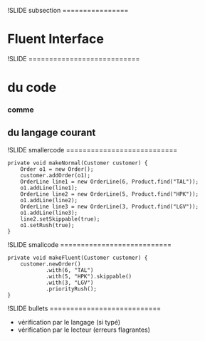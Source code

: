 !SLIDE subsection ================

# Fluent Interface


!SLIDE ===========================

# du code
### comme
## du langage courant


!SLIDE smallercode ===========================

    private void makeNormal(Customer customer) {
        Order o1 = new Order();
        customer.addOrder(o1);
        OrderLine line1 = new OrderLine(6, Product.find("TAL"));
        o1.addLine(line1);
        OrderLine line2 = new OrderLine(5, Product.find("HPK"));
        o1.addLine(line2);
        OrderLine line3 = new OrderLine(3, Product.find("LGV"));
        o1.addLine(line3);
        line2.setSkippable(true);
        o1.setRush(true);
    }



!SLIDE smallcode ===========================

    private void makeFluent(Customer customer) {
        customer.newOrder()
                .with(6, "TAL")
                .with(5, "HPK").skippable()
                .with(3, "LGV")
                .priorityRush();
    }


!SLIDE bullets ===========================

* vérification par le langage <span class="small">(si typé)</span>
* vérification par le lecteur <span class="small">(erreurs flagrantes)</span>